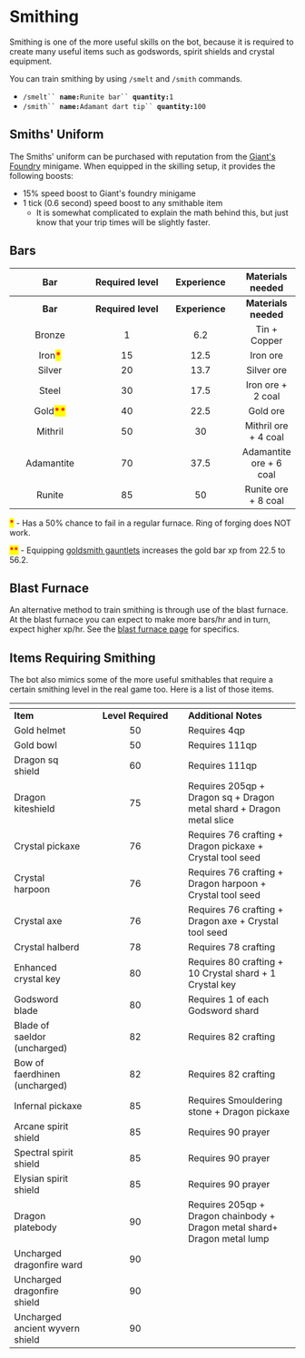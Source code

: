 # Smithing

Smithing is one of the more useful skills on the bot, because it is required to create many useful items such as godswords, spirit shields and crystal equipment.

You can train smithing by using `/smelt` and `/smith` commands.

* `/smelt`` `**`name:`**`Runite bar`` `**`quantity:`**`1`
* `/smith`` `**`name:`**`Adamant dart tip`` `**`quantity:`**`100`

## Smiths' Uniform

The Smiths' uniform can be purchased with reputation from the [Giant's Foundry](giants-foundry.md) minigame. When equipped in the skilling setup, it provides the following boosts:

* 15% speed boost to Giant's foundry minigame
* 1 tick (0.6 second) speed boost to any smithable item
  * It is somewhat complicated to explain the math behind this, but just know that your trip times will be slightly faster.

## Bars

<table data-header-hidden><thead><tr><th width="180" align="center">Bar</th><th width="169" align="center">Required level</th><th width="150" align="center">Experience</th><th align="center">Materials needed</th></tr></thead><tbody><tr><td align="center"><strong>Bar</strong></td><td align="center"><strong>Required level</strong></td><td align="center"><strong>Experience</strong></td><td align="center"><strong>Materials needed</strong></td></tr><tr><td align="center">Bronze</td><td align="center">1</td><td align="center">6.2</td><td align="center">Tin + Copper</td></tr><tr><td align="center">Iron<mark style="color:red;"><strong>*</strong></mark></td><td align="center">15</td><td align="center">12.5</td><td align="center">Iron ore</td></tr><tr><td align="center">Silver</td><td align="center">20</td><td align="center">13.7</td><td align="center">Silver ore</td></tr><tr><td align="center">Steel</td><td align="center">30</td><td align="center">17.5</td><td align="center">Iron ore + 2 coal</td></tr><tr><td align="center">Gold<mark style="color:red;"><strong>**</strong></mark></td><td align="center">40</td><td align="center">22.5</td><td align="center">Gold ore</td></tr><tr><td align="center">Mithril</td><td align="center">50</td><td align="center">30</td><td align="center">Mithril ore + 4 coal</td></tr><tr><td align="center">Adamantite</td><td align="center">70</td><td align="center">37.5</td><td align="center">Adamantite ore + 6 coal</td></tr><tr><td align="center">Runite</td><td align="center">85</td><td align="center">50</td><td align="center">Runite ore + 8 coal</td></tr></tbody></table>

<mark style="color:red;">**\***</mark> - Has a 50% chance to fail in a regular furnace. Ring of forging does NOT work.

<mark style="color:red;">**\*\***</mark> - Equipping [goldsmith gauntlets](https://wiki.oldschool.gg/miscellaneous/buyables) increases the gold bar xp from 22.5 to 56.2.

## Blast Furnace

An alternative method to train smithing is through use of the blast furnace. At the blast furnace you can expect to make more bars/hr and in turn, expect higher xp/hr. See the [blast furnace page](https://wiki.oldschool.gg/skills/smithing/blast-furnace) for specifics.

## Items Requiring Smithing

The bot also mimics some of the more useful smithables that require a certain smithing level in the real game too. Here is a list of those items.

<table><thead><tr><th></th><th width="154.24697754749573" align="center"></th><th></th></tr></thead><tbody><tr><td><strong>Item</strong></td><td align="center"><strong>Level Required</strong></td><td><strong>Additional Notes</strong></td></tr><tr><td>Gold helmet</td><td align="center">50</td><td>Requires 4qp</td></tr><tr><td>Gold bowl</td><td align="center">50</td><td>Requires 111qp</td></tr><tr><td>Dragon sq shield</td><td align="center">60</td><td>Requires 111qp</td></tr><tr><td>Dragon kiteshield</td><td align="center">75</td><td>Requires 205qp + Dragon sq + Dragon metal shard + Dragon metal slice</td></tr><tr><td>Crystal pickaxe</td><td align="center">76</td><td>Requires 76 crafting + Dragon pickaxe + Crystal tool seed</td></tr><tr><td>Crystal harpoon</td><td align="center">76</td><td>Requires 76 crafting + Dragon harpoon + Crystal tool seed</td></tr><tr><td>Crystal axe</td><td align="center">76</td><td>Requires 76 crafting + Dragon axe + Crystal tool seed</td></tr><tr><td>Crystal halberd</td><td align="center">78</td><td>Requires 78 crafting</td></tr><tr><td>Enhanced crystal key</td><td align="center">80</td><td>Requires 80 crafting + 10 Crystal shard + 1 Crystal key</td></tr><tr><td>Godsword blade</td><td align="center">80</td><td>Requires 1 of each Godsword shard</td></tr><tr><td>Blade of saeldor (uncharged)</td><td align="center">82</td><td>Requires 82 crafting</td></tr><tr><td>Bow of faerdhinen (uncharged)</td><td align="center">82</td><td>Requires 82 crafting</td></tr><tr><td>Infernal pickaxe</td><td align="center">85</td><td>Requires Smouldering stone + Dragon pickaxe</td></tr><tr><td>Arcane spirit shield</td><td align="center">85</td><td>Requires 90 prayer</td></tr><tr><td>Spectral spirit shield</td><td align="center">85</td><td>Requires 90 prayer</td></tr><tr><td>Elysian spirit shield</td><td align="center">85</td><td>Requires 90 prayer</td></tr><tr><td>Dragon platebody</td><td align="center">90</td><td>Requires 205qp + Dragon chainbody + Dragon metal shard+ Dragon metal lump</td></tr><tr><td>Uncharged dragonfire ward</td><td align="center">90</td><td></td></tr><tr><td>Uncharged dragonfire shield</td><td align="center">90</td><td></td></tr><tr><td>Uncharged ancient wyvern shield</td><td align="center">90</td><td></td></tr></tbody></table>
